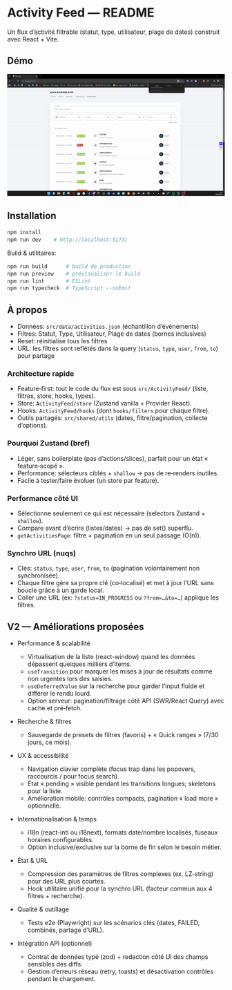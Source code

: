 # Activity Feed — README

Un flux d’activité filtrable (statut, type, utilisateur, plage de dates) construit avec React + Vite.

## Démo

![Demo](./assets/demo.gif)

## Installation

```bash
npm install
npm run dev    # http://localhost:5173/
```

Build & utilitaires:

```bash
npm run build      # build de production
npm run preview    # prévisualiser le build
npm run lint       # ESLint
npm run typecheck  # TypeScript --noEmit
```

## À propos

- Données: `src/data/activities.json` (échantillon d’évènements)
- Filtres: Statut, Type, Utilisateur, Plage de dates (bornes inclusives)
- Reset: réinitialise tous les filtres
- URL: les filtres sont reflétés dans la query (`status`, `type`, `user`, `from`, `to`) pour partage

### Architecture rapide

- Feature‑first: tout le code du flux est sous `src/ActivityFeed/` (liste, filtres, store, hooks, types).
- Store: `ActivityFeed/store` (Zustand vanilla + Provider React).
- Hooks: `ActivityFeed/hooks` (dont `hooks/filters` pour chaque filtre).
- Outils partagés: `src/shared/utils` (dates, filtre/pagination, collecte d’options).

### Pourquoi Zustand (bref)

- Léger, sans boilerplate (pas d’actions/slices), parfait pour un état « feature‑scopé ».
- Performance: sélecteurs ciblés + `shallow` → pas de re‑renders inutiles.
- Facile à tester/faire évoluer (un store par feature).

### Performance côté UI

- Sélectionne seulement ce qui est nécessaire (selectors Zustand + `shallow`).
- Compare avant d’écrire (listes/dates) → pas de set() superflu.
- `getActivitiesPage`: filtre + pagination en un seul passage (O(n)).

### Synchro URL (nuqs)

- Clés: `status`, `type`, `user`, `from`, `to` (pagination volontairement non synchronisée).
- Chaque filtre gère sa propre clé (co‑localisé) et met à jour l’URL sans boucle grâce à un garde local.
- Coller une URL (ex: `?status=IN_PROGRESS` ou `?from=…&to=…`) applique les filtres.

## V2 — Améliorations proposées

- Performance & scalabilité

  - Virtualisation de la liste (react-window) quand les données dépassent quelques milliers d’items.
  - `useTransition` pour marquer les mises à jour de résultats comme non urgentes lors des saisies.
  - `useDeferredValue` sur la recherche pour garder l’input fluide et différer le rendu lourd.
  - Option serveur: pagination/filtrage côté API (SWR/React Query) avec cache et pré‑fetch.

- Recherche & filtres

  - Sauvegarde de presets de filtres (favoris) + « Quick ranges » (7/30 jours, ce mois).

- UX & accessibilité

  - Navigation clavier complète (focus trap dans les popovers, raccourcis / pour focus search).
  - État « pending » visible pendant les transitions longues; skeletons pour la liste.
  - Amélioration mobile: contrôles compacts, pagination « load more » optionnelle.

- Internationalisation & temps

  - i18n (react-intl ou i18next), formats date/nombre localisés, fuseaux horaires configurables.
  - Option inclusive/exclusive sur la borne de fin selon le besoin métier.

- État & URL

  - Compression des paramètres de filtres complexes (ex. LZ-string) pour des URL plus courtes.
  - Hook utilitaire unifié pour la synchro URL (facteur commun aux 4 filtres + recherche).

- Qualité & outillage

  - Tests e2e (Playwright) sur les scénarios clés (dates, FAILED, combinés, partage d’URL).

- Intégration API (optionnel)
  - Contrat de données typé (zod) + redaction côté UI des champs sensibles des diffs.
  - Gestion d’erreurs réseau (retry, toasts) et désactivation contrôles pendant le chargement.
